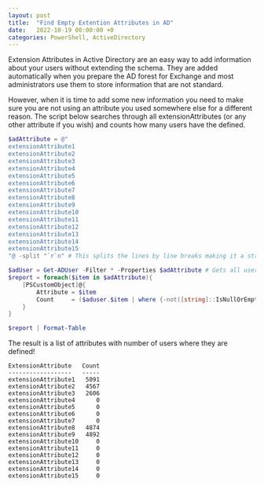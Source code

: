 ```yaml
---
layout: post
title:  "Find Empty Extention Attributes in AD"
date:   2022-10-19 00:00:00 +0
categories: PowerShell, ActiveDirectory
---
```

Extension Attributes in Active Directory are an easy way to add information about your users without extending the schema.
They are added automatically when you prepare the AD forest for Exchange and most administrators use them to store information that are not standard.

However, when it is time to add some new information you need to make sure you are not using an attribute you used somewhere else for a different reason.
The script below searches through all extensionAttributes (or any other attribute if you wish) and counts how many users have the defined.

```PowerShell
$adAttribute = @"
extensionAttribute1
extensionAttribute2
extensionAttribute3
extensionAttribute4
extensionAttribute5
extensionAttribute6
extensionAttribute7
extensionAttribute8
extensionAttribute9
extensionAttribute10
extensionAttribute11
extensionAttribute12
extensionAttribute13
extensionAttribute14
extensionAttribute15
"@ -split "`r`n" # This splits the lines by line breaks making it a string array.

$adUser = Get-ADUser -Filter * -Properties $adAttribute # Gets all users in AD, you can filter by OU if needed.
$report = foreach($item in $adAttribute){
    [PSCustomObject]@{
        Attribute = $item
        Count     = ($aduser.$item | where {-not([string]::IsNullOrEmpty($_) -or [string]::IsNullOrWhiteSpace($_))}).Count
    }
}

$report | Format-Table
```

The result is a list of attributes with number of users where they are defined!
```
ExtensionAttribute   Count
------------------   -----
extensionAttribute1   5091
extensionAttribute2   4567
extensionAttribute3   2606
extensionAttribute4      0
extensionAttribute5      0
extensionAttribute6      0
extensionAttribute7      0
extensionAttribute8   4874
extensionAttribute9   4892
extensionAttribute10     0
extensionAttribute11     0
extensionAttribute12     0
extensionAttribute13     0
extensionAttribute14     0
extensionAttribute15     0
```
